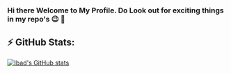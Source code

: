 

### Hi there Welcome to My Profile. Do Look out for exciting things in my repo's :wink: 👋

## ⚡ GitHub Stats:
[![Ibad's GitHub stats](https://github-readme-stats.vercel.app/api?username=ibadsaleem&show_icons=true&count_private=true&theme=dark)](https://github.com/ibadsaleem/github-readme-stats) 
 

 


